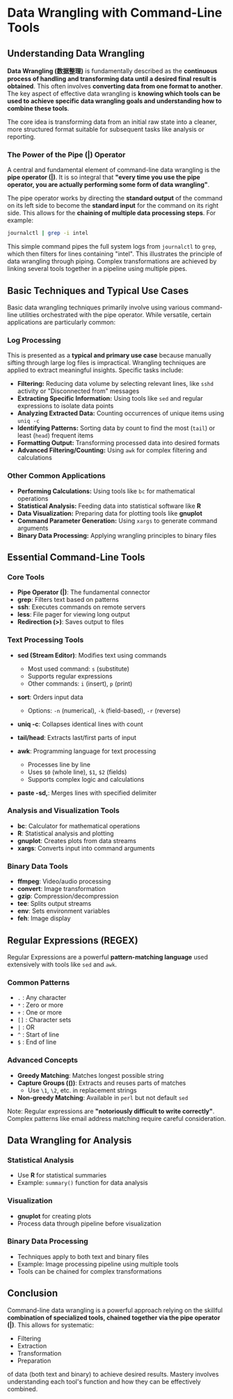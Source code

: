 # Data Wrangling with Command-Line Tools

## Understanding Data Wrangling

**Data Wrangling (数据整理)** is fundamentally described as the **continuous process of handling and transforming data until a desired final result is obtained**. This often involves **converting data from one format to another**. The key aspect of effective data wrangling is **knowing which tools can be used to achieve specific data wrangling goals and understanding how to combine these tools**.

The core idea is transforming data from an initial raw state into a cleaner, more structured format suitable for subsequent tasks like analysis or reporting.

### The Power of the Pipe (|) Operator

A central and fundamental element of command-line data wrangling is the **pipe operator (|)**. It is so integral that **"every time you use the pipe operator, you are actually performing some form of data wrangling"**.

The pipe operator works by directing the **standard output** of the command on its left side to become the **standard input** for the command on its right side. This allows for the **chaining of multiple data processing steps**. For example:

```bash
journalctl | grep -i intel
```

This simple command pipes the full system logs from `journalctl` to `grep`, which then filters for lines containing "intel". This illustrates the principle of data wrangling through piping. Complex transformations are achieved by linking several tools together in a pipeline using multiple pipes.

## Basic Techniques and Typical Use Cases

Basic data wrangling techniques primarily involve using various command-line utilities orchestrated with the pipe operator. While versatile, certain applications are particularly common:

### Log Processing

This is presented as a **typical and primary use case** because manually sifting through large log files is impractical. Wrangling techniques are applied to extract meaningful insights. Specific tasks include:

* **Filtering:** Reducing data volume by selecting relevant lines, like `sshd` activity or "Disconnected from" messages
* **Extracting Specific Information:** Using tools like `sed` and regular expressions to isolate data points
* **Analyzing Extracted Data:** Counting occurrences of unique items using `uniq -c`
* **Identifying Patterns:** Sorting data by count to find the most (`tail`) or least (`head`) frequent items
* **Formatting Output:** Transforming processed data into desired formats
* **Advanced Filtering/Counting:** Using `awk` for complex filtering and calculations

### Other Common Applications

* **Performing Calculations:** Using tools like `bc` for mathematical operations
* **Statistical Analysis:** Feeding data into statistical software like **R**
* **Data Visualization:** Preparing data for plotting tools like **gnuplot**
* **Command Parameter Generation:** Using `xargs` to generate command arguments
* **Binary Data Processing:** Applying wrangling principles to binary files

## Essential Command-Line Tools

### Core Tools

* **Pipe Operator (|)**: The fundamental connector
* **grep**: Filters text based on patterns
* **ssh**: Executes commands on remote servers
* **less**: File pager for viewing long output
* **Redirection (>)**: Saves output to files

### Text Processing Tools

* **sed (Stream Editor)**: Modifies text using commands
  * Most used command: `s` (substitute)
  * Supports regular expressions
  * Other commands: `i` (insert), `p` (print)

* **sort**: Orders input data
  * Options: `-n` (numerical), `-k` (field-based), `-r` (reverse)

* **uniq -c**: Collapses identical lines with count
* **tail/head**: Extracts last/first parts of input
* **awk**: Programming language for text processing
  * Processes line by line
  * Uses `$0` (whole line), `$1`, `$2` (fields)
  * Supports complex logic and calculations

* **paste -sd,**: Merges lines with specified delimiter

### Analysis and Visualization Tools

* **bc**: Calculator for mathematical operations
* **R**: Statistical analysis and plotting
* **gnuplot**: Creates plots from data streams
* **xargs**: Converts input into command arguments

### Binary Data Tools

* **ffmpeg**: Video/audio processing
* **convert**: Image transformation
* **gzip**: Compression/decompression
* **tee**: Splits output streams
* **env**: Sets environment variables
* **feh**: Image display

## Regular Expressions (REGEX)

Regular Expressions are a powerful **pattern-matching language** used extensively with tools like `sed` and `awk`.

### Common Patterns

* `.` : Any character
* `*` : Zero or more
* `+` : One or more
* `[]` : Character sets
* `|` : OR
* `^` : Start of line
* `$` : End of line

### Advanced Concepts

* **Greedy Matching**: Matches longest possible string
* **Capture Groups (())**: Extracts and reuses parts of matches
  * Use `\1`, `\2`, etc. in replacement strings
* **Non-greedy Matching**: Available in `perl` but not default `sed`

Note: Regular expressions are **"notoriously difficult to write correctly"**. Complex patterns like email address matching require careful consideration.

## Data Wrangling for Analysis

### Statistical Analysis
* Use **R** for statistical summaries
* Example: `summary()` function for data analysis

### Visualization
* **gnuplot** for creating plots
* Process data through pipeline before visualization

### Binary Data Processing
* Techniques apply to both text and binary files
* Example: Image processing pipeline using multiple tools
* Tools can be chained for complex transformations

## Conclusion

Command-line data wrangling is a powerful approach relying on the skillful **combination of specialized tools, chained together via the pipe operator (|)**. This allows for systematic:

* Filtering
* Extraction
* Transformation
* Preparation

of data (both text and binary) to achieve desired results. Mastery involves understanding each tool's function and how they can be effectively combined. 